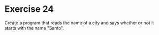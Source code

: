 # Exercise 24

Create a program that reads the name of a city and says whether or not it starts with the name "Santo".
